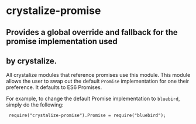 # crystalize-promise

## Provides a global override and fallback for the promise implementation used
## by crystalize.

All crystalize modules that reference promises use this module. This module
allows the user to swap out the default `Promise` implementation for one their
preference. It defaults to ES6 Promises.

For example, to change the default Promise implementation to `bluebird`, simply
do the following:

     require("crystalize-promise").Promise = require("bluebird");
